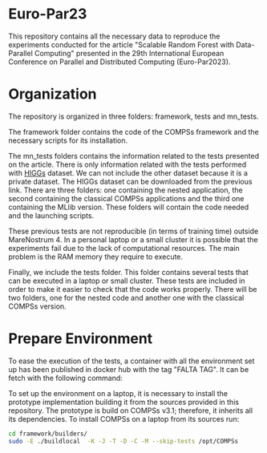 # Euro-Par23
This repository contains all the necessary data to reproduce the experiments conducted for the article "Scalable Random Forest with Data-Parallel
Computing" presented in the 29th International European Conference on Parallel and Distributed Computing (Euro-Par2023).

# Organization

The repository is organized in three folders: framework, tests and mn_tests.

The framework folder contains the code of the COMPSs framework and the necessary scripts for its installation.

The mn_tests folders contains the information related to the tests presented on the article. There is only information related with the tests performed with [HIGGs](https://archive.ics.uci.edu/ml/datasets/HIGGS) dataset. We can not include the other dataset because it is a private dataset. The HIGGs dataset can be downloaded from the previous link. There are three folders: one containing the nested application, the second containing the classical COMPSs applications and the third one containing the MLlib version. These folders will contain the code needed and the launching scripts.

These previous tests are not reproducible (in terms of training time) outside MareNostrum 4. In a personal laptop or a small cluster it is possible that the experiments fail due to the lack of computational resources. The main problem is the RAM memory they require to execute.

Finally, we include the tests folder. This folder contains several tests that can be executed in a laptop or small cluster. These tests are included in order to make it easier to check that the code works properly. There will be two folders, one for the nested code and another one with the classical COMPSs version.

# Prepare Environment

To ease the execution of the tests, a container with all the environment set up has been published in docker hub with the tag "FALTA TAG". It can be fetch with the following command:

To set up the environment on a laptop, it is necessary to install the prototype implementation building it from the sources provided in this repository. The prototype is build on COMPSs v3.1; therefore, it inherits all its dependencies. 
To install COMPSs on a laptop from its sources run:
```bash
cd framework/builders/
sudo -E ./buildlocal  -K -J -T -D -C -M --skip-tests /opt/COMPSs
```
